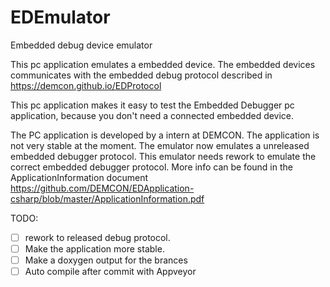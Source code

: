 # EDEmulator
Embedded debug device emulator

This pc application emulates a embedded device.
The embedded devices communicates with the embedded debug protocol described in https://demcon.github.io/EDProtocol

This pc application makes it easy to test the Embedded Debugger pc application, because you don't need a connected embedded device.

The PC application is developed by a intern at DEMCON. The application is not very stable at the moment.
The emulator now emulates a unreleased embedded debugger protocol. This emulator needs rework to emulate the correct embedded debugger protocol.
More info can be found in the ApplicationInformation document https://github.com/DEMCON/EDApplication-csharp/blob/master/ApplicationInformation.pdf

TODO:
- [ ] rework to released debug protocol.
- [ ] Make the application more stable.
- [ ] Make a doxygen output for the brances
- [ ] Auto compile after commit with Appveyor
